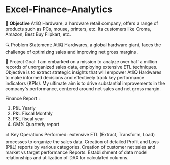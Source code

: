 # Excel-Finance-Analytics
🎯 𝐎𝐛𝐣𝐞𝐜𝐭𝐢𝐯𝐞
AtliQ Hardware, a hardware retail company, offers a range of products such as PCs, mouse, printers, etc. Its customers like Croma, Amazon, Best Buy Flipkart, etc. 

🔍 Problem Statement:
 AtliQ Hardwares, a global hardware giant, faces the challenge of optimizing sales and improving net gross margins.

 🎯 Project Goal: 
I am embarked on a mission to analyze over half a million records of unorganized sales data, employing extensive ETL techniques. Objective is to extract strategic insights that will empower AtliQ Hardwares to make informed decisions and effectively track key performance indicators (KPIs). My ultimate aim is to drive substantial improvements in the company's performance, centered around net sales and net gross margin.

 Finance Report :
 1. P&L Yearly
 2. P&L Fiscal Monthly
 3. P&L fiscal year
 4. GM% Quarterly report


 📊 Key Operations Performed:
extensive ETL (Extract, Transform, Load) processes to organize the sales data.
Creation of detailed Profit and Loss (P&L) reports by various categories.
Creation of customer net sales and market vs target performance Reports. Establishment of data model relationships and utilization of DAX for calculated columns.
